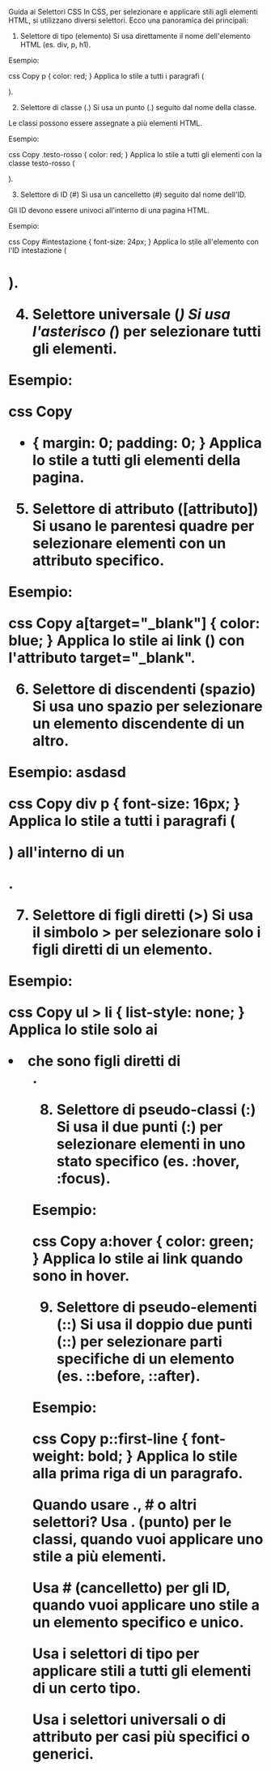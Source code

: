 Guida ai Selettori CSS
In CSS, per selezionare e applicare stili agli elementi HTML, si utilizzano diversi selettori. Ecco una panoramica dei principali:

1. Selettore di tipo (elemento)
Si usa direttamente il nome dell'elemento HTML (es. div, p, h1).

Esempio:

css
Copy
p { color: red; }
Applica lo stile a tutti i paragrafi (<p>).

2. Selettore di classe (.)
Si usa un punto (.) seguito dal nome della classe.

Le classi possono essere assegnate a più elementi HTML.

Esempio:

css
Copy
.testo-rosso { color: red; }
Applica lo stile a tutti gli elementi con la classe testo-rosso (<p class="testo-rosso">).

3. Selettore di ID (#)
Si usa un cancelletto (#) seguito dal nome dell'ID.

Gli ID devono essere univoci all'interno di una pagina HTML.

Esempio:

css
Copy
#intestazione { font-size: 24px; }
Applica lo stile all'elemento con l'ID intestazione (<h1 id="intestazione">).

4. Selettore universale (*)
Si usa l'asterisco (*) per selezionare tutti gli elementi.

Esempio:

css
Copy
* { margin: 0; padding: 0; }
Applica lo stile a tutti gli elementi della pagina.

5. Selettore di attributo ([attributo])
Si usano le parentesi quadre per selezionare elementi con un attributo specifico.

Esempio:

css
Copy
a[target="_blank"] { color: blue; }
Applica lo stile ai link (<a>) con l'attributo target="_blank".

6. Selettore di discendenti (spazio)
Si usa uno spazio per selezionare un elemento discendente di un altro.

Esempio: asdasd

css
Copy
div p { font-size: 16px; }
Applica lo stile a tutti i paragrafi (<p>) all'interno di un <div>.

7. Selettore di figli diretti (>)
Si usa il simbolo > per selezionare solo i figli diretti di un elemento.

Esempio:

css
Copy
ul > li { list-style: none; }
Applica lo stile solo ai <li> che sono figli diretti di <ul>.

8. Selettore di pseudo-classi (:)
Si usa il due punti (:) per selezionare elementi in uno stato specifico (es. :hover, :focus).

Esempio:

css
Copy
a:hover { color: green; }
Applica lo stile ai link quando sono in hover.

9. Selettore di pseudo-elementi (::)
Si usa il doppio due punti (::) per selezionare parti specifiche di un elemento (es. ::before, ::after).

Esempio:

css
Copy
p::first-line { font-weight: bold; }
Applica lo stile alla prima riga di un paragrafo.

Quando usare ., # o altri selettori?
Usa . (punto) per le classi, quando vuoi applicare uno stile a più elementi.

Usa # (cancelletto) per gli ID, quando vuoi applicare uno stile a un elemento specifico e unico.

Usa i selettori di tipo per applicare stili a tutti gli elementi di un certo tipo.

Usa i selettori universali o di attributo per casi più specifici o generici.
